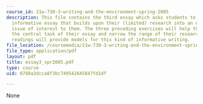 ```yaml
---
course_id: 21w-730-3-writing-and-the-environment-spring-2005
description: This file contains the third essay which asks students to write a ten-page
  informative essay that builds upon their (limited) research into an environmental
  issue of interest to them. The three preceding exercises will help them identify
  the central task of their essay and narrow the range of their research. The associated
  readings will provide models for this kind of informative writing.
file_location: /coursemedia/21w-730-3-writing-and-the-environment-spring-2005/0788a3dcca8f3bc749542645847fd14f_essay3_spr2005.pdf
file_type: application/pdf
layout: pdf
title: essay3_spr2005.pdf
type: course
uid: 0788a3dcca8f3bc749542645847fd14f

---
```

None